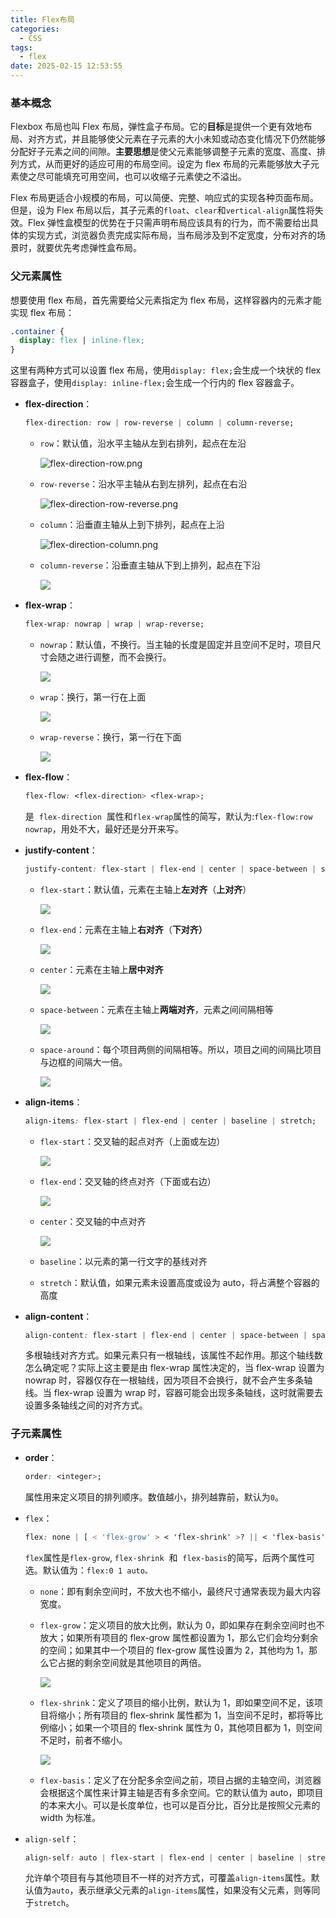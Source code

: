 ```yaml
---
title: Flex布局
categories:
  - CSS
tags:
  - flex
date: 2025-02-15 12:53:55
---
```


### 基本概念

Flexbox 布局也叫 Flex 布局，弹性盒子布局。它的**目标**是提供一个更有效地布局、对齐方式，并且能够使父元素在子元素的大小未知或动态变化情况下仍然能够分配好子元素之间的间隙。**主要思想**是使父元素能够调整子元素的宽度、高度、排列方式，从而更好的适应可用的布局空间。设定为 flex 布局的元素能够放大子元素使之尽可能填充可用空间，也可以收缩子元素使之不溢出。

Flex 布局更适合小规模的布局，可以简便、完整、响应式的实现各种页面布局。但是，设为 Flex 布局以后，其子元素的`float`、`clear`和`vertical-align`属性将失效。Flex 弹性盒模型的优势在于只需声明布局应该具有的⾏为，⽽不需要给出具体的实现⽅式，浏览器负责完成实际布局，当布局涉及到不定宽度，分布对⻬的场景时，就要优先考虑弹性盒布局。

### 父元素属性

想要使用 flex 布局，首先需要给父元素指定为 flex 布局，这样容器内的元素才能实现 flex 布局：

```css
.container {
  display: flex | inline-flex;
}
```

这里有两种方式可以设置 flex 布局，使用`display: flex;`会生成一个块状的 flex 容器盒子，使用`display: inline-flex;`会生成一个行内的 flex 容器盒子。

- **flex-direction**：
  
  ```css
  flex-direction: row | row-reverse | column | column-reverse;
  ```
  
  - `row`：默认值，沿水平主轴从左到右排列，起点在左沿
    
    ![flex-direction-row.png](https://images-1300309047.cos.ap-chengdu.myqcloud.com/blog/flex-direction-row.png?imageSlim)
  
  - `row-reverse`：沿水平主轴从右到左排列，起点在右沿
    
    ![flex-direction-row-reverse.png](https://images-1300309047.cos.ap-chengdu.myqcloud.com/blog/flex-direction-row-reverse.png?imageSlim)
  
  - `column`：沿垂直主轴从上到下排列，起点在上沿
    
    ![flex-direction-column.png](https://images-1300309047.cos.ap-chengdu.myqcloud.com/blog/flex-direction-column.png?imageSlim)
  
  - `column-reverse`：沿垂直主轴从下到上排列，起点在下沿
    
    ![](https://images-1300309047.cos.ap-chengdu.myqcloud.com/blog/flex-direction-column-reverse.png?imageSlim)

- **flex-wrap**：
  
  ```css
  flex-wrap: nowrap | wrap | wrap-reverse;
  ```
  
  - `nowrap`：默认值，不换行。当主轴的长度是固定并且空间不足时，项目尺寸会随之进行调整，而不会换行。
    
    ![](https://images-1300309047.cos.ap-chengdu.myqcloud.com/blog/flex-wrap-nowarp.png?imageSlim)
  
  - `wrap`：换行，第一行在上面
    
    ![](https://images-1300309047.cos.ap-chengdu.myqcloud.com/blog/flex-wrap-warp.png?imageSlim)
  
  - `wrap-reverse`：换行，第一行在下面
    
    ![](https://images-1300309047.cos.ap-chengdu.myqcloud.com/blog/flex-wrap-warp-reverse.png?imageSlim)

- **flex-flow**：
  
  ```css
  flex-flow: <flex-direction> <flex-wrap>;
  ```
  
  是  `flex-direction`  属性和`flex-wrap`属性的简写，默认为:`flex-flow:row nowrap`，用处不大，最好还是分开来写。

- **justify-content**：
  
  ```css
  justify-content: flex-start | flex-end | center | space-between | space-around;
  ```
  
  - `flex-start`：默认值，元素在主轴上**左对齐**（**上对齐**）
    
    ![](https://images-1300309047.cos.ap-chengdu.myqcloud.com/blog/justify-content-flex-start.png?imageSlim)
  
  - `flex-end`：元素在主轴上**右对齐**（**下对齐）**
    
    ![](https://images-1300309047.cos.ap-chengdu.myqcloud.com/blog/justify-content-flex-end.png?imageSlim)
  
  - `center`：元素在主轴上**居中对齐**
    
    ![](https://images-1300309047.cos.ap-chengdu.myqcloud.com/blog/justify-content-center.png?imageSlim)
  
  - `space-between`：元素在主轴上**两端对齐**，元素之间间隔相等
    
    ![](https://images-1300309047.cos.ap-chengdu.myqcloud.com/blog/justify-content-space-between.png?imageSlim)
  
  - `space-around`：每个项目两侧的间隔相等。所以，项目之间的间隔比项目与边框的间隔大一倍。
    
    ![](https://images-1300309047.cos.ap-chengdu.myqcloud.com/blog/justify-content-space-around.png?imageSlim)

- **align-items**：
  
  ```css
  align-items: flex-start | flex-end | center | baseline | stretch;
  ```
  
  - `flex-start`：交叉轴的起点对齐（上面或左边）
    
    ![](https://images-1300309047.cos.ap-chengdu.myqcloud.com/blog/align-items-flex-start.png?imageSlim)
  
  - `flex-end`：交叉轴的终点对齐（下面或右边）
    
    ![](https://images-1300309047.cos.ap-chengdu.myqcloud.com/blog/align-items-flex-end.png?imageSlim)
  
  - `center`：交叉轴的中点对齐
    
    ![](https://images-1300309047.cos.ap-chengdu.myqcloud.com/blog/align-items-center.png?imageSlim)
  
  - `baseline`：以元素的第一行文字的基线对齐
  
  - `stretch`：默认值，如果元素未设置高度或设为 auto，将占满整个容器的高度

- **align-content**：
  
  ```css
  align-content: flex-start | flex-end | center | space-between | space-around | stretch;
  ```
  
  多根轴线对齐方式。如果元素只有一根轴线，该属性不起作用。那这个轴线数怎么确定呢？实际上这主要是由 flex-wrap 属性决定的，当 flex-wrap 设置为 nowrap 时，容器仅存在一根轴线，因为项目不会换行，就不会产生多条轴线。当 flex-wrap 设置为 wrap 时，容器可能会出现多条轴线，这时就需要去设置多条轴线之间的对齐方式。

### 子元素属性

- **order**：
  
  ```css
  order: <integer>;
  ```
  
  属性用来定义项目的排列顺序。数值越小，排列越靠前，默认为`0`。

- `flex`：
  
  ```css
  flex: none | [ < 'flex-grow' > < 'flex-shrink' >? || < 'flex-basis' >];
  ```
  
  `flex`属性是`flex-grow`, `flex-shrink`  和  `flex-basis`的简写，后两个属性可选。默认值为：`flex:0 1 auto。`
  
  - `none`：即有剩余空间时，不放大也不缩小，最终尺寸通常表现为最大内容宽度。
  
  - `flex-grow`：定义项目的放大比例，默认为 0，即如果存在剩余空间时也不放大；如果所有项目的 flex-grow 属性都设置为 1，那么它们会均分剩余的空间；如果其中一个项目的 flex-grow 属性设置为 2，其他均为 1，那么它占据的剩余空间就是其他项目的两倍。
    
    ![](https://images-1300309047.cos.ap-chengdu.myqcloud.com/blog/flex-grow.png?imageSlim)
  
  - `flex-shrink`：定义了项目的缩小比例，默认为 1，即如果空间不足，该项目将缩小；所有项目的 flex-shrink 属性都为 1，当空间不足时，都将等比例缩小；如果一个项目的 flex-shrink 属性为 0，其他项目都为 1，则空间不足时，前者不缩小。
    
    ![](https://images-1300309047.cos.ap-chengdu.myqcloud.com/blog/flex-shrink.png?imageSlim)
  
  - `flex-basis`：定义了在分配多余空间之前，项目占据的主轴空间，浏览器会根据这个属性来计算主轴是否有多余空间。它的默认值为 auto，即项目的本来大小。可以是长度单位，也可以是百分比，百分比是按照父元素的 width 为标准。

- `align-self`：
  
  ```css
  align-self: auto | flex-start | flex-end | center | baseline | stretch;
  ```
  
  允许单个项目有与其他项目不一样的对齐方式，可覆盖`align-items`属性。默认值为`auto`，表示继承父元素的`align-items`属性，如果没有父元素，则等同于`stretch`。
